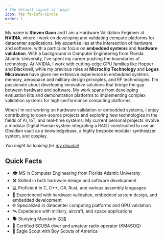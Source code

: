 ```yaml
---
# the default layout is 'page'
icon: fas fa-info-circle
order: 1
---
```


My name is **Steven Gann** and I am a Hardware Validation Engineer at **NVIDIA**, where I work on developing and validating compute platforms for datacenter applications. My expertise lies at the intersection of hardware and software, with a particular focus on **embedded systems** and **hardware validation**. With a background in Computer Engineering from Florida Atlantic University, I've spent my career pushing the boundaries of technology. At NVIDIA, I work with cutting-edge GPU families like Hopper and Blackwell, while my previous roles at **Microchip Technology** and **Logus Microwave** have given me extensive experience in embedded systems, memory, aerospace and military design principles, and RF technologies. I'm passionate about developing innovative solutions that bridge the gap between hardware and software. My work spans from developing evaluation kits and demonstration platforms to implementing complex validation systems for high-performance computing platforms.

When I'm not working on hardware validation or embedded systems, I enjoy contributing to open-source projects and exploring new technologies in the fields of AI, IoT, and real-time systems. My current personal projects involve a modular Digital Human system integrating a RAG I constructed to use an Obsidian vault as a knowledgebase, a highly bespoke modular synthesizer system, and cosplay.

_You might be looking for [my résumé!](https://stevengann.com/resume/)_

## Quick Facts

- 🎓 MS in Computer Engineering from Florida Atlantic University
- 🛠️ Skilled in both hardware design and software development
- 💻 Proficient in C, C++, C#, Rust, and various assembly languages
- 🔧 Experienced with hardware validation, embedded system design, and embedded development
- 🌐 Specialized in datacenter computing platforms and GPU validation
- 🛰️ Experience with military, aircraft, and space applications
- 🗣️ Studying Mandarin 汉语
- 🏃 Certified SCUBA diver and amateur radio operator (KM4SOQ) 
- 🦅 Eagle Scout with Boy Scouts of America